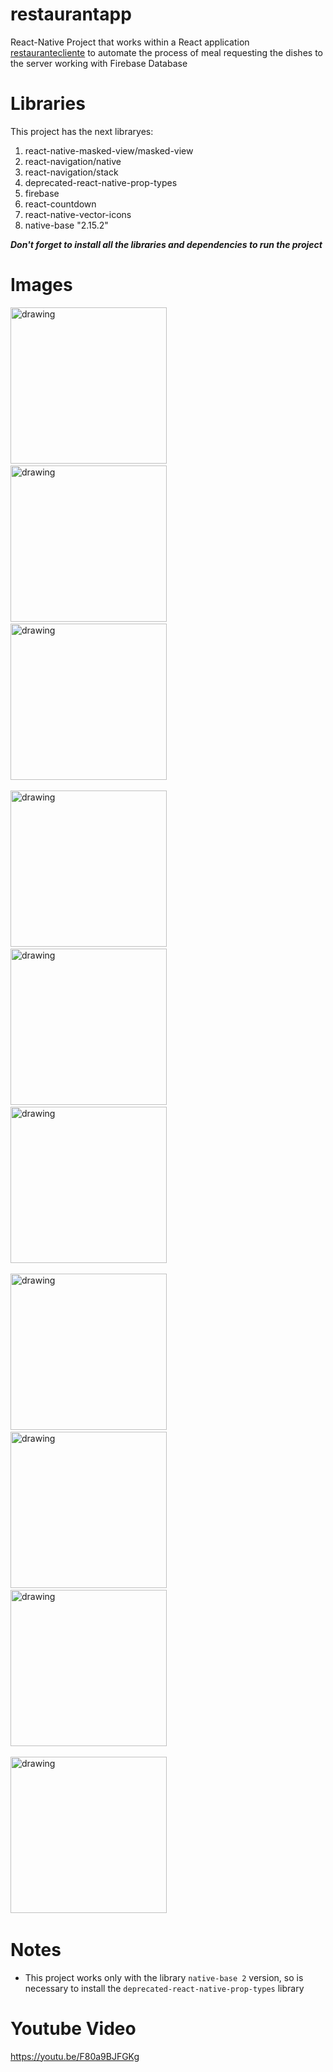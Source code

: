 # restaurantapp
React-Native Project that works within a React application [restaurantecliente](<https://github.com/Jare9716/reastaurantecliente.git>) 
to automate the process of meal requesting the dishes to the server working with Firebase Database

# Libraries

This project has the next libraryes:

1. react-native-masked-view/masked-view
2. react-navigation/native
3. react-navigation/stack
4. deprecated-react-native-prop-types
5. firebase
6. react-countdown
7. react-native-vector-icons
8. native-base "2.15.2"

***Don't forget to install all the libraries and dependencies to run the project***

# Images

<img src="ImageApp/Screenshot_1668733038.png" alt="drawing" width="250"/> &nbsp;&nbsp;&nbsp;&nbsp;
<img src="ImageApp/Screenshot_1668733046.png" alt="drawing" width="250"/> &nbsp;&nbsp;&nbsp;&nbsp;
<img src="ImageApp/Screenshot_1668733060.png" alt="drawing" width="250"/> &nbsp;&nbsp;&nbsp;&nbsp;

<img src="ImageApp/Screenshot_1668733071.png" alt="drawing" width="250"/> &nbsp;&nbsp;&nbsp;&nbsp;
<img src="ImageApp/Screenshot_1668733073.png" alt="drawing" width="250"/> &nbsp;&nbsp;&nbsp;&nbsp;
<img src="ImageApp/Screenshot_1668733216.png" alt="drawing" width="250"/> &nbsp;&nbsp;&nbsp;&nbsp;

<img src="ImageApp/Screenshot_1668733238.png" alt="drawing" width="250"/> &nbsp;&nbsp;&nbsp;&nbsp;
<img src="ImageApp/Screenshot_1668733240.png" alt="drawing" width="250"/> &nbsp;&nbsp;&nbsp;&nbsp;
<img src="ImageApp/Screenshot_1668733294.png" alt="drawing" width="250"/> &nbsp;&nbsp;&nbsp;&nbsp;

<img src="ImageApp/Screenshot_1668733326.png" alt="drawing" width="250"/> &nbsp;&nbsp;&nbsp;&nbsp;
  
# Notes

* This project works only with the library `native-base 2` version, so is necessary to install the `deprecated-react-native-prop-types` library 


# Youtube Video

<https://youtu.be/F80a9BJFGKg>
